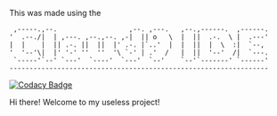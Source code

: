 This was made using the 

     ,-----.,--.                  ,--. ,---.   ,--.,------.  ,------.
    '  .--./|  | ,---. ,--.,--. ,-|  || o   \  |  ||  .-.  \ |  .---'
    |  |    |  || .-. ||  ||  |' .-. |`..'  |  |  ||  |  \  :|  `--, 
    '  '--'\|  |' '-' ''  ''  '\ `-' | .'  /   |  ||  '--'  /|  `---.
     `-----'`--' `---'  `----'  `---'  `--'    `--'`-------' `------'
    ----------------------------------------------------------------- 

[![Codacy Badge](https://api.codacy.com/project/badge/Grade/d13f427bdeb44d6e85a76acb3ece213f)](https://www.codacy.com/app/madeofburtonium/node-from-scratch?utm_source=github.com&utm_medium=referral&utm_content=Burtonium/node-from-scratch&utm_campaign=badger)


Hi there! Welcome to my useless project!